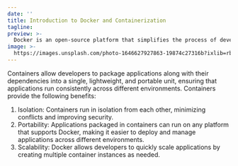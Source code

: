 ```yaml
---
date: ''
title: Introduction to Docker and Containerization
tagline:
preview: >-
  Docker is an open-source platform that simplifies the process of developing, shipping, and running applications by using containerization technology.
image: >-
  https://images.unsplash.com/photo-1646627927863-19874c27316b?ixlib=rb-4.0.3&ixid=MnwxMjA3fDB8MHxwaG90by1wYWdlfHx8fGVufDB8fHx8&auto=format&fit=crop&w=1828&q=80
---
```


Containers allow developers to package applications along with their dependencies into a single, lightweight, and portable unit, ensuring that applications run consistently across different environments.
Containers provide the following benefits:
1. Isolation: Containers run in isolation from each other, minimizing conflicts and improving security.
2. Portability: Applications packaged in containers can run on any platform that supports Docker, making it easier to deploy and manage applications across different environments.
3. Scalability: Docker allows developers to quickly scale applications by creating multiple container instances as needed.